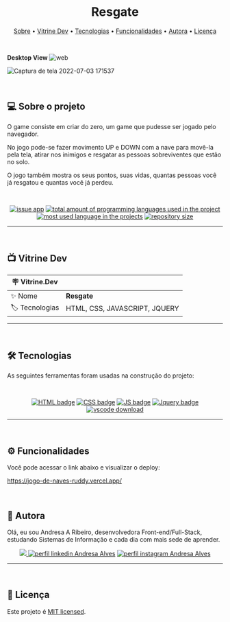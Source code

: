 <h1 align="center"> 
	 Resgate
</h1>

<p align="center">
 <a href="#-sobre-o-projeto">Sobre</a> •
 <a href="#-vitrine-dev">Vitrine Dev</a> •
 <a href="#-tecnologias">Tecnologias</a> •
 <a href="#-funcionalidades">Funcionalidades</a> •
 <a href="#-autora">Autora</a> • 
 <a href="#-licença">Licença</a>
</p>

&nbsp;

**Desktop View**
![web](https://user-images.githubusercontent.com/94997593/236071601-f5651f23-601d-4515-a067-ffdbdaf1768b.png)


![Captura de tela 2022-07-03 171537](https://user-images.githubusercontent.com/94997593/177055885-994cfeb1-3930-4f55-b3ea-826696a79b4f.jpg)



&nbsp;
<a id="-sobre-o-projeto"></a>

## 💻 Sobre o projeto

O game consiste em criar do zero, um game que pudesse ser jogado pelo navegador. 

No jogo pode-se fazer movimento UP e DOWN com a nave para movê-la pela tela, atirar nos inimigos e resgatar as pessoas sobreviventes que estão no solo. 

O jogo também mostra os seus pontos, suas vidas, quantas pessoas você já resgatou e quantas você já perdeu.

&nbsp;

<p align="center">
  <a href="https://github.com/Andresa-Alves-Ribeiro/resgate/issues"><img src="https://img.shields.io/github/issues/Andresa-Alves-Ribeiro/resgate" alt="issue app" /></a>
  <a href="https://github.com/Andresa-Alves-Ribeiro/resgate"><img src="https://img.shields.io/github/languages/count/Andresa-Alves-Ribeiro/resgate" alt="total amount of programming languages used in the project" /></a>
  <a href="https://github.com/Andresa-Alves-Ribeiro/resgate"><img src="https://img.shields.io/github/languages/top/Andresa-Alves-Ribeiro/resgate" alt="most used language in the projects" /></a>
  <a href="https://github.com/Andresa-Alves-Ribeiro/resgate"><img src="https://img.shields.io/github/repo-size/Andresa-Alves-Ribeiro/resgate" alt="repository size" /></a>
<p>

---

&nbsp;
<a id="-vitrine-dev"></a>

## 📺 Vitrine Dev

| :placard: Vitrine.Dev |                                                                                                                                                    |
| --------------------- | -------------------------------------------------------------------------------------------------------------------------------------------------- |
| :sparkles: Nome       | **Resgate** |
| :label: Tecnologias   | HTML, CSS, JAVASCRIPT, JQUERY |

---

&nbsp;
<a id="-tecnologias"></a>

## 🛠 Tecnologias

As seguintes ferramentas foram usadas na construção do projeto:

&nbsp;

<p align="center">
  <a href= "https://html.com/"><img alt="HTML badge" src="https://img.shields.io/static/v1?logoWidth=15&logoColor=FFC0CB&logo=HTML5&label=Style&message=HTML&color=FFC0CB"></a>
  <a href= "https://www.w3.org/Style/CSS/Overview.en.html/"><img alt="CSS badge" src="https://img.shields.io/static/v1?logoWidth=15&logoColor=ff7b72&logo=css3&label=Language&message=CSS&color=ff7b72"></a>
  <a href= "https://www.javascript.com/"><img alt="JS badge" src="https://img.shields.io/static/v1?logoWidth=15&logoColor=F7DF1E&logo=javascript&label=Language&message=Javascript&color=F7DF1E"></a>
  <a href= "https://jquery.com/"><img alt="Jquery badge" src="https://img.shields.io/static/v1?logoWidth=15&logoColor=7ecbee&logo=jquery&label=Language&message=jQuery&color=7ecbee"></a>
  <a href= "https://code.visualstudio.com/download"><img alt="vscode download" src="https://img.shields.io/static/v1?logoWidth=15&logoColor=007ACC&logo=Visual Studio Code&label=IDE&message=Visual Studio Code&color=007ACC"></a>
</p>

---------


&nbsp;
<a id="-funcionalidades"></a>

## ⚙️ Funcionalidades

Você pode acessar o link abaixo e visualizar o deploy:

https://jogo-de-naves-ruddy.vercel.app/

&nbsp;
<a id="-autora"></a>

## 🦸 Autora

Olá, eu sou Andresa A Ribeiro, desenvolvedora Front-end/Full-Stack, estudando Sistemas de Informação e cada dia com mais sede de aprender.

<p align="center">
  <a href="mailto:andresa_15ga@hotmail.com"><img src="https://img.shields.io/static/v1?logoWidth=15&logoColor=ff69b4&logo=gmail&label=Outlook&message=andresa_15ga@hotmail.com&color=ff69b4" target="_blank">
  <a href= "https://www.linkedin.com/in/andresa-alves-ribeiro/"><img alt="perfil linkedin Andresa Alves" src="https://img.shields.io/static/v1?logoWidth=15&logoColor=0A66C2&logo=LinkedIn&label=LinkedIn&message=andresa-alves-ribeiro&color=0A66C2"></a>
  <a href= "https://www.instagram.com/dresa.alves/"><img alt="perfil instagram Andresa Alves" src="https://img.shields.io/static/v1?logoWidth=15&logoColor=E4405F&logo=Instagram&label=Instagram&message=@dresa.alves&color=E4405F"></a>
</p>

---

&nbsp;
<a id="-licença"></a>

## 📝 Licença

Este projeto é [MIT licensed](./LICENSE).
